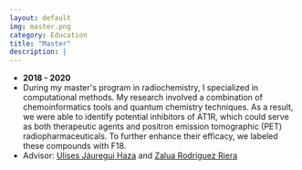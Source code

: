 ```yaml
---
layout: default
img: master.png
category: Education
title: "Master"
description: |
---
```


* __2018 - 2020__
* During my master's program in radiochemistry, I specialized in computational methods. My research involved a combination of chemoinformatics tools and quantum chemistry techniques. As a result, we were able to identify potential inhibitors of AT1R, which could serve as both therapeutic agents and positron emission tomographic (PET) radiopharmaceuticals. To further enhance their efficacy, we labeled these compounds with F18.
* Advisor: [Ulises Jáuregui Haza](https://scholar.google.com/citations?user=k_oPGmIAAAAJ&hl=es) and [Zalua Rodríguez Riera](https://scholar.google.com.cu/citations?user=yW7zAqwAAAAJ&hl=es)
